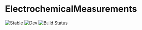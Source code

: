 # ElectrochemicalMeasurements

[![Stable](https://img.shields.io/badge/docs-stable-blue.svg)](https://SebastianM-C.github.io/ElectrochemicalMeasurements.jl/stable/)
[![Dev](https://img.shields.io/badge/docs-dev-blue.svg)](https://SebastianM-C.github.io/ElectrochemicalMeasurements.jl/dev/)
[![Build Status](https://github.com/SebastianM-C/ElectrochemicalMeasurements.jl/actions/workflows/CI.yml/badge.svg?branch=master)](https://github.com/SebastianM-C/ElectrochemicalMeasurements.jl/actions/workflows/CI.yml?query=branch%3Amaster)
